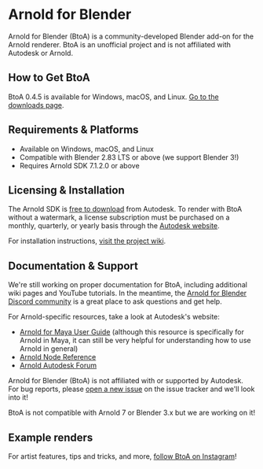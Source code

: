 # Arnold for Blender

Arnold for Blender (BtoA) is a community-developed Blender add-on for the Arnold renderer. BtoA is an unofficial project and is not affiliated with Autodesk or Arnold.

## How to Get BtoA
BtoA 0.4.5 is available for Windows, macOS, and Linux. [Go to the downloads page](https://github.com/lunadigital/btoa/releases).

## Requirements & Platforms
* Available on Windows, macOS, and Linux
* Compatible with Blender 2.83 LTS or above (we support Blender 3!)
* Requires Arnold SDK 7.1.2.0 or above

## Licensing & Installation
The Arnold SDK is [free to download](https://www.arnoldrenderer.com/download/) from Autodesk. To render with BtoA without a watermark, a license subscription must be purchased on a monthly, quarterly, or yearly basis through the [Autodesk website](https://www.autodesk.com/products/arnold/overview).

For installation instructions, [visit the project wiki](https://github.com/lunadigital/btoa/wiki).

## Documentation & Support
We're still working on proper documentation for BtoA, including additional wiki pages and YouTube tutorials. In the meantime, the [Arnold for Blender Discord community](https://discord.com/invite/4QYv3vMGxS) is a great place to ask questions and get help.

For Arnold-specific resources, take a look at Autodesk's website:

- [Arnold for Maya User Guide](https://docs.arnoldrenderer.com/display/a5AFMUG/Arnold+for+Maya+User+Guide) (although this resource is specifically for Arnold in Maya, it can still be very helpful for understanding how to use Arnold in general)
- [Arnold Node Reference](https://docs.arnoldrenderer.com/display/A5NodeRef)
- [Arnold Autodesk Forum](https://forums.autodesk.com/t5/arnold/ct-p/arnold)

Arnold for Blender (BtoA) is not affiliated with or supported by Autodesk. For bug reports, please [open a new issue](https://github.com/lunadigital/btoa/issues) on the issue tracker and we'll look into it!

BtoA is not compatible with Arnold 7 or Blender 3.x but we are working on it!

## Example renders
For artist features, tips and tricks, and more, [follow BtoA on Instagram](https://www.instagram.com/arnoldforblender/)!